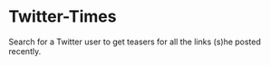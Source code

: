 Twitter-Times
=============

Search for a Twitter user to get teasers for all the links (s)he posted recently.